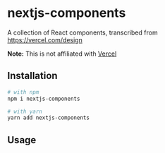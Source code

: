 # nextjs-components

A collection of React components, transcribed from https://vercel.com/design

**Note:** This is not affiliated with [Vercel](https://vercel.com)

## Installation

```bash
# with npm
npm i nextjs-components
```

```bash
# with yarn
yarn add nextjs-components
```

## Usage
